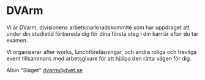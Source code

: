 # DVArm
Vi är DVarm, divisionens arbetsmarknadskommité som har 
uppdraget att under din studietid förbereda dig för dina första steg i din 
karriär efter du tar examen.

Vi organiserar after works, lunchföreläsningar, och andra roliga och
trevliga event tillsammans med arbetsgivare för att hjälpa den rätta
vägen för dig.

Albin “Slaget”
[dvarm@dvet.se](mailto:dvarm@dvet.se)